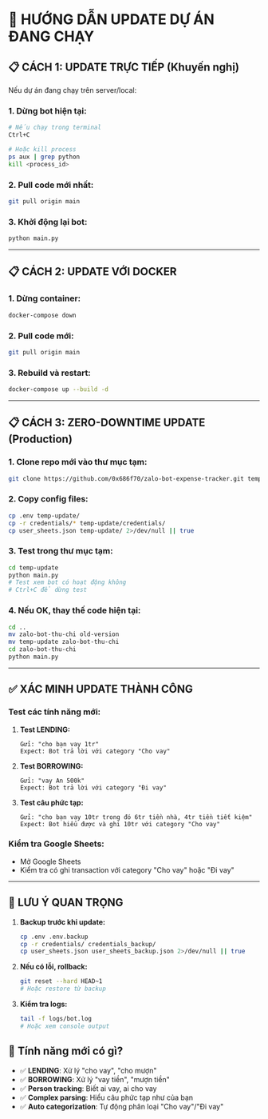 # 🔄 HƯỚNG DẪN UPDATE DỰ ÁN ĐANG CHẠY

## 📋 CÁCH 1: UPDATE TRỰC TIẾP (Khuyến nghị)

Nếu dự án đang chạy trên server/local:

### 1. Dừng bot hiện tại:
```bash
# Nếu chạy trong terminal
Ctrl+C

# Hoặc kill process
ps aux | grep python
kill <process_id>
```

### 2. Pull code mới nhất:
```bash
git pull origin main
```

### 3. Khởi động lại bot:
```bash
python main.py
```

---

## 📋 CÁCH 2: UPDATE VỚI DOCKER

### 1. Dừng container:
```bash
docker-compose down
```

### 2. Pull code mới:
```bash
git pull origin main
```

### 3. Rebuild và restart:
```bash
docker-compose up --build -d
```

---

## 📋 CÁCH 3: ZERO-DOWNTIME UPDATE (Production)

### 1. Clone repo mới vào thư mục tạm:
```bash
git clone https://github.com/0x686f70/zalo-bot-expense-tracker.git temp-update
```

### 2. Copy config files:
```bash
cp .env temp-update/
cp -r credentials/* temp-update/credentials/
cp user_sheets.json temp-update/ 2>/dev/null || true
```

### 3. Test trong thư mục tạm:
```bash
cd temp-update
python main.py
# Test xem bot có hoạt động không
# Ctrl+C để dừng test
```

### 4. Nếu OK, thay thế code hiện tại:
```bash
cd ..
mv zalo-bot-thu-chi old-version
mv temp-update zalo-bot-thu-chi
cd zalo-bot-thu-chi
python main.py
```

---

## ✅ XÁC MINH UPDATE THÀNH CÔNG

### Test các tính năng mới:

1. **Test LENDING:**
   ```
   Gửi: "cho bạn vay 1tr"
   Expect: Bot trả lời với category "Cho vay"
   ```

2. **Test BORROWING:**
   ```
   Gửi: "vay An 500k"
   Expect: Bot trả lời với category "Đi vay"
   ```

3. **Test câu phức tạp:**
   ```
   Gửi: "cho bạn vay 10tr trong đó 6tr tiền nhà, 4tr tiền tiết kiệm"
   Expect: Bot hiểu được và ghi 10tr với category "Cho vay"
   ```

### Kiểm tra Google Sheets:
- Mở Google Sheets
- Kiểm tra có ghi transaction với category "Cho vay" hoặc "Đi vay"

---

## 🚨 LƯU Ý QUAN TRỌNG

1. **Backup trước khi update:**
   ```bash
   cp .env .env.backup
   cp -r credentials/ credentials_backup/
   cp user_sheets.json user_sheets_backup.json 2>/dev/null || true
   ```

2. **Nếu có lỗi, rollback:**
   ```bash
   git reset --hard HEAD~1
   # Hoặc restore từ backup
   ```

3. **Kiểm tra logs:**
   ```bash
   tail -f logs/bot.log
   # Hoặc xem console output
   ```

## 🎯 Tính năng mới có gì?

- ✅ **LENDING**: Xử lý "cho vay", "cho mượn"
- ✅ **BORROWING**: Xử lý "vay tiền", "mượn tiền"  
- ✅ **Person tracking**: Biết ai vay, ai cho vay
- ✅ **Complex parsing**: Hiểu câu phức tạp như của bạn
- ✅ **Auto categorization**: Tự động phân loại "Cho vay"/"Đi vay" 